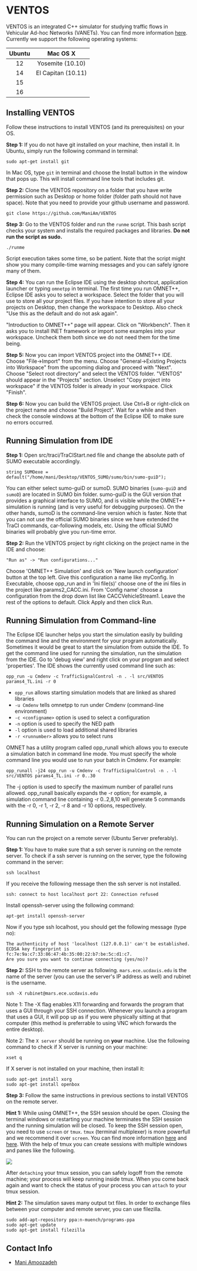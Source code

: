 VENTOS
======

VENTOS is an integrated C++ simulator for studying traffic flows in Vehicular Ad-hoc Networks (VANETs). You can find more information [here](http://rubinet.ece.ucdavis.edu/projects/ventos). Currently we support the following operating systems:

  Ubuntu    |     Mac OS X
:---------: | :------------------:
12          | Yosemite (10.10)
14          | El Capitan (10.11)
15          | 
16          |


Installing VENTOS
-----------------

Follow these instructions to install VENTOS (and its prerequisites) on your OS.

**Step 1:** If you do not have git installed on your machine, then install it. In Ubuntu, simply run the following command in terminal: 

    sudo apt-get install git

In Mac OS, type `git` in terminal and choose the Install button in the window that pops up. This will install command line tools that includes git.

**Step 2:** Clone the VENTOS repository on a folder that you have write permission such as Desktop or home folder (folder path should not have space). Note that you need to provide your github username and password.

    git clone https://github.com/ManiAm/VENTOS

**Step 3:** Go to the VENTOS folder and run the `runme` script. This bash script checks your system and installs the required packages and libraries. **Do not run the script as sudo.**

    ./runme

Script execution takes some time, so be patient. Note that the script might show you many compile-time warning messages and you can safely ignore many of them.

**Step 4:** You can run the Eclipse IDE using the desktop shortcut, application launcher or typing `omnetpp` in terminal. The first time you run OMNET++, Eclipse IDE asks you to select a workspace. Select the folder that you will use to store all your project files. If you have intention to store all your projects on Desktop, then change the workspace to Desktop. Also check "Use this as the default and do not ask again".

"Introduction to OMNET++" page will appear. Click on "Workbench". Then it asks you to install INET framework or import some examples into your workspace. Uncheck them both since we do not need them for the time being.

**Step 5:** Now you can import VENTOS project into the OMNET++ IDE. Choose "File->Import" from the menu. Choose "General->Existing Projects into Workspace" from the upcoming dialog and proceed with "Next". Choose "Select root directory" and select the VENTOS folder. "VENTOS" should appear in the "Projects" section. Unselect "Copy project into workspace" if the VENTOS folder is already in your workspace. Click "Finish".

**Step 6:** Now you can build the VENTOS project. Use Ctrl+B or right-click on the project name and choose "Build Project". Wait for a while and then check the console windows at the bottom of the Eclipse IDE to make sure no errors occurred.


Running Simulation from IDE
---------------------------

**Step 1:** Open src/traci/TraCIStart.ned file and change the absolute path of SUMO executable accordingly.

    string SUMOexe = default("/home/mani/Desktop/VENTOS_SUMO/sumo/bin/sumo-guiD");

You can either select sumo-guiD or sumoD. SUMO binaries (`sumo-guiD` and `sumoD`) are located in SUMO bin folder. sumo-guiD is the GUI version that provides a graphical interface to SUMO, and is visible while the OMNET++ simulation is running (and is very useful for debugging purposes). On the other hands, sumoD is the command-line version which is faster. Note that you can not use the official SUMO binaries since we have extended the TraCI commands, car-following models, etc. Using the official SUMO binaries will probably give you run-time error.

**Step 2:** Run the VENTOS project by right clicking on the project name in the IDE and choose: 

    "Run as" -> "Run configurations..."

Choose 'OMNET++ Simulation' and click on 'New launch configuration' button at the top left. Give this configuration a name like myConfig. In Executable, choose opp_run and in 'Ini file(s)' choose one of the ini files in the project like params2_CACC.ini. From 'Config name' choose a configuration from the drop down list like CACCVehicleStream1. Leave the rest of the options to default. Click Apply and then click Run.


Running Simulation from Command-line
------------------------------------

The Eclipse IDE launcher helps you start the simulation easily by building the command line and the environment for your program automatically. Sometimes it would be great to start the simulation from outside the IDE. To get the command line used for running the simulation, run the simulation from the IDE. Go to 'debug view' and right click on your program and select 'properties'. The IDE shows the currently used command line such as:

    opp_run -u Cmdenv -c TrafficSignalControl -n . -l src/VENTOS params4_TL.ini -r 0

- `opp_run` allows starting simulation models that are linked as shared libraries
- `-u Cmdenv` tells omnetpp to run under Cmdenv (command-line environment)
- `-c <configname>` option is used to select a configuration
- `-n` option is used to specify the NED path
- `-l` option is used to load additional shared libraries
- `-r <runnumber>` allows you to select runs

OMNET has a utility program called opp_runall which allows you to execute a simulation batch in command line mode. You must specify the whole command line you would use to run your batch in Cmdenv. For example:

    opp_runall -j24 opp_run -u Cmdenv -c TrafficSignalControl -n . -l src/VENTOS params4_TL.ini -r 0..30

The -j option is used to specify the maximum number of parallel runs allowed. opp_runall basically expands the -r option; for example, a simulation command line containing -r 0..2,8,10 will generate 5 commands with the -r 0, -r 1, -r 2, -r 8 and -r 10 options, respectively.


Running Simulation on a Remote Server
-------------------------------------

You can run the project on a remote server (Ubuntu Server preferably). 

**Step 1:** You have to make sure that a ssh server is running on the remote server. To check if a ssh server is running on the server, type the following command in the server:

    ssh localhost

If you receive the following message then the ssh server is not installed.

    ssh: connect to host localhost port 22: Connection refused

Install openssh-server using the following command:

    apt-get install openssh-server

Now if you type ssh localhost, you should get the following message (type no):

    The authenticity of host 'localhost (127.0.0.1)' can't be established.
    ECDSA key fingerprint is fc:7e:9a:c7:33:86:47:4b:35:00:22:b7:be:5c:d1:c7.
    Are you sure you want to continue connecting (yes/no)? 

**Step 2:** SSH to the remote server as following. `mars.ece.ucdavis.edu` is the name of the server (you can use the server's IP address as well) and rubinet is the username.

    ssh -X rubinet@mars.ece.ucdavis.edu

Note 1: The -X flag enables X11 forwarding and forwards the program that uses a GUI through your SSH connection. Whenever you launch a program that uses a GUI, it will pop up as if you were physically sitting at that computer (this method is preferrable to using VNC which forwards the entire desktop). 

Note 2: The `X server` should be running on **your** machine. Use the following command to check if X server is running on your machine:

    xset q

If X server is not installed on your machine, then install it:

    sudo apt-get install xorg
    sudo apt-get install openbox

**Step 3:** Follow the same instructions in previous sections to install VENTOS on the remote server.

**Hint 1:** While using OMNET++, the SSH session should be open. Closing the terminal windows or restarting your machine terminates the SSH session and the running simulation will be closed. To keep the SSH session open, you need to use `screen` or `tmux`. `tmux` (terminal multiplexer) is more powerfull and we recommend it over `screen`. You can find more information [here](http://www.sitepoint.com/tmux-a-simple-start/) and [here](https://www.youtube.com/watch?v=BHhA_ZKjyxo). With the help of tmux you can create sessions with multiple windows and panes like the following.

<img src="https://github.com/ManiAm/VENTOS/blob/master/tmux.png" />

After `detaching` your tmux session, you can safely logoff from the remote machine; your process will keep running inside tmux. When you come back again and want to check the status of your process you can `attach` to your tmux session.

**Hint 2:** The simulation saves many output txt files. In order to exchange files between your computer and remote server, you can use filezilla.

    sudo add-apt-repository ppa:n-muench/programs-ppa
    sudo apt-get update
    sudo apt-get install filezilla
    

Contact Info
------------

+ [Mani Amoozadeh](mailto:maniam@ucdavis.edu)

